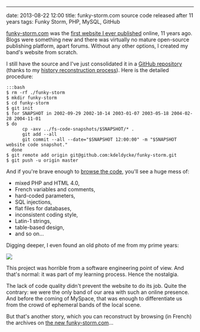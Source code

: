 ---
date: 2013-08-22 12:00
title: funky-storm.com source code released after 11 years
tags: Funky Storm, PHP, MySQL, GitHub

[funky-storm.com](http://funky-storm.com) was the [first website I ever published](http://web.archive.org/web/20020515000000*/http://www.funkystorm.free.fr/) online, 11 years ago. Blogs were something new and there was virtually no mature open-source publishing platform, apart forums. Without any other options, I created my band's website from scratch.

I still have the source and I've just consolidated it in a [GitHub repository](https://github.com/kdeldycke/funky-storm) (thanks to my [history reconstruction process](http://kevin.deldycke.com/2010/06/git-commit-history-reconstruction/)). Here is the detailed procedure:

    :::bash
    $ rm -rf ./funky-storm
    $ mkdir funky-storm
    $ cd funky-storm
    $ git init
    $ for SNAPSHOT in 2002-09-29 2002-10-14 2003-01-07 2003-05-18 2004-02-28 2004-11-01
    $ do
          cp -axv ../fs-code-snapshots/$SNAPSHOT/* .
          git add --all
          git commit --all --date="$SNAPSHOT 12:00:00" -m "$SNAPSHOT website code snapshot."
      done
    $ git remote add origin git@github.com:kdeldycke/funky-storm.git
    $ git push -u origin master

And if you're brave enough to [browse the code](https://github.com/kdeldycke/funky-storm), you'll see a huge mess of:

  * mixed PHP and HTML 4.0,
  * French variables and comments,
  * hard-coded parameters,
  * SQL injections,
  * flat files for databases,
  * inconsistent coding style,
  * Latin-1 strings,
  * table-based design,
  * and so on...

Digging deeper, I even found an old photo of me from my prime years:

![](https://raw.github.com/kdeldycke/funky-storm/master/data/webmaster.jpg)

This project was horrible from a software engineering point of view. And that's normal: it was part of my learning process. Hence the nostalgia.

The lack of code quality didn't prevent the website to do its job. Quite the contrary: we were the only band of our area with such an online presence. And before the coming of MySpace, that was enough to differentiate us from the crowd of ephemeral bands of the local scene.

But that's another story, which you can reconstruct by browsing (in French) the archives on [the new funky-storm.com](http://funky-storm.com)...
